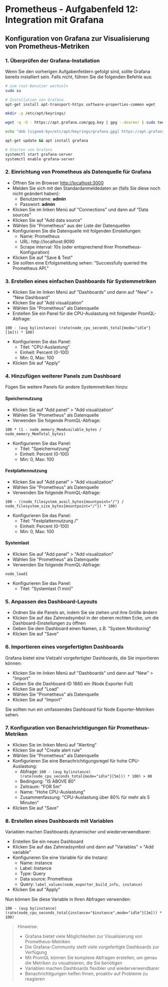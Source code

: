 # Prometheus - Aufgabenfeld 12: Integration mit Grafana

## Konfiguration von Grafana zur Visualisierung von Prometheus-Metriken

### 1. Überprüfen der Grafana-Installation

Wenn Sie den vorherigen Aufgabenfeldern gefolgt sind, sollte Grafana bereits installiert sein. Falls nicht, führen Sie die folgenden Befehle aus:

```bash
# zum root-Benutzer wechseln
sudo su

# Installation von Grafana
apt-get install apt-transport-https software-properties-common wget

mkdir -p /etc/apt/keyrings/

wget -q -O - https://apt.grafana.com/gpg.key | gpg --dearmor | sudo tee /etc/apt/keyrings/grafana.gpg > /dev/null

echo "deb [signed-by=/etc/apt/keyrings/grafana.gpg] https://apt.grafana.com stable main" | sudo tee -a /etc/apt/sources.list.d/grafana.list

apt-get update && apt install grafana

# Starten von Grafana
systemctl start grafana-server
systemctl enable grafana-server
```

### 2. Einrichtung von Prometheus als Datenquelle für Grafana

- Öffnen Sie im Browser [http://localhost:3000](http://localhost:3000)
- Melden Sie sich mit den Standardanmeldedaten an (falls Sie diese noch nicht geändert haben):
  - Benutzername: **admin**
  - Passwort: **admin**
- Klicken Sie im linken Menü auf "Connections" und dann auf "Data sources"
- Klicken Sie auf "Add data source"
- Wählen Sie "Prometheus" aus der Liste der Datenquellen
- Konfigurieren Sie die Datenquelle mit folgenden Einstellungen:
  - Name: Prometheus
  - URL: http://localhost:9090
  - Scrape interval: 10s (oder entsprechend Ihrer Prometheus-Konfiguration)
- Klicken Sie auf "Save & Test"
- Sie sollten eine Erfolgsmeldung sehen: "Successfully queried the Prometheus API."

### 3. Erstellen eines einfachen Dashboards für Systemmetriken

- Klicken Sie im linken Menü auf "Dashboards" und dann auf "New" > "New Dashboard"
- Klicken Sie auf "Add visualization"
- Wählen Sie "Prometheus" als Datenquelle
- Erstellen Sie ein Panel für die CPU-Auslastung mit folgender PromQL-Abfrage:

```
100 - (avg by(instance) (rate(node_cpu_seconds_total{mode="idle"}[1m])) * 100)
```

- Konfigurieren Sie das Panel:
  - Titel: "CPU-Auslastung"
  - Einheit: Percent (0-100)
  - Min: 0, Max: 100
- Klicken Sie auf "Apply"

### 4. Hinzufügen weiterer Panels zum Dashboard

Fügen Sie weitere Panels für andere Systemmetriken hinzu:

#### Speichernutzung

- Klicken Sie auf "Add panel" > "Add visualization"
- Wählen Sie "Prometheus" als Datenquelle
- Verwenden Sie folgende PromQL-Abfrage:

```
100 * (1 - node_memory_MemAvailable_bytes / node_memory_MemTotal_bytes)
```

- Konfigurieren Sie das Panel:
  - Titel: "Speichernutzung"
  - Einheit: Percent (0-100)
  - Min: 0, Max: 100

#### Festplattennutzung

- Klicken Sie auf "Add panel" > "Add visualization"
- Wählen Sie "Prometheus" als Datenquelle
- Verwenden Sie folgende PromQL-Abfrage:

```
100 - ((node_filesystem_avail_bytes{mountpoint="/"} / node_filesystem_size_bytes{mountpoint="/"}) * 100)
```

- Konfigurieren Sie das Panel:
  - Titel: "Festplattennutzung /"
  - Einheit: Percent (0-100)
  - Min: 0, Max: 100

#### Systemlast

- Klicken Sie auf "Add panel" > "Add visualization"
- Wählen Sie "Prometheus" als Datenquelle
- Verwenden Sie folgende PromQL-Abfrage:

```
node_load1
```

- Konfigurieren Sie das Panel:
  - Titel: "Systemlast (1 min)"

### 5. Anpassen des Dashboard-Layouts

- Ordnen Sie die Panels an, indem Sie sie ziehen und ihre Größe ändern
- Klicken Sie auf das Zahnradsymbol in der oberen rechten Ecke, um die Dashboard-Einstellungen zu öffnen
- Geben Sie dem Dashboard einen Namen, z.B. "System Monitoring"
- Klicken Sie auf "Save"

### 6. Importieren eines vorgefertigten Dashboards

Grafana bietet eine Vielzahl vorgefertigter Dashboards, die Sie importieren können:

- Klicken Sie im linken Menü auf "Dashboards" und dann auf "New" > "Import"
- Geben Sie die Dashboard-ID 1860 ein (Node Exporter Full)
- Klicken Sie auf "Load"
- Wählen Sie "Prometheus" als Datenquelle
- Klicken Sie auf "Import"

Sie sollten nun ein umfassendes Dashboard für Node Exporter-Metriken sehen.

### 7. Konfiguration von Benachrichtigungen für Prometheus-Metriken

- Klicken Sie im linken Menü auf "Alerting"
- Klicken Sie auf "Create alert rule"
- Wählen Sie "Prometheus" als Datenquelle
- Konfigurieren Sie eine Benachrichtigungsregel für hohe CPU-Auslastung:
  - Abfrage: `100 - (avg by(instance) (rate(node_cpu_seconds_total{mode="idle"}[5m])) * 100) > 80`
  - Bedingung: "IS ABOVE 80"
  - Zeitraum: "FOR 5m"
  - Name: "Hohe CPU-Auslastung"
  - Zusammenfassung: "CPU-Auslastung über 80% für mehr als 5 Minuten"
- Klicken Sie auf "Save"

### 8. Erstellen eines Dashboards mit Variablen

Variablen machen Dashboards dynamischer und wiederverwendbarer:

- Erstellen Sie ein neues Dashboard
- Klicken Sie auf das Zahnradsymbol und dann auf "Variables" > "Add variable"
- Konfigurieren Sie eine Variable für die Instanz:
  - Name: instance
  - Label: Instance
  - Type: Query
  - Data source: Prometheus
  - Query: `label_values(node_exporter_build_info, instance)`
- Klicken Sie auf "Apply"

Nun können Sie diese Variable in Ihren Abfragen verwenden:

```
100 - (avg by(instance) (rate(node_cpu_seconds_total{instance="$instance",mode="idle"}[1m])) * 100)
```

> Hinweise:
> - Grafana bietet viele Möglichkeiten zur Visualisierung von Prometheus-Metriken
> - Die Grafana-Community stellt viele vorgefertigte Dashboards zur Verfügung
> - Mit PromQL können Sie komplexe Abfragen erstellen, um genau die Metriken zu visualisieren, die Sie benötigen
> - Variablen machen Dashboards flexibler und wiederverwendbarer
> - Benachrichtigungen helfen Ihnen, proaktiv auf Probleme zu reagieren
